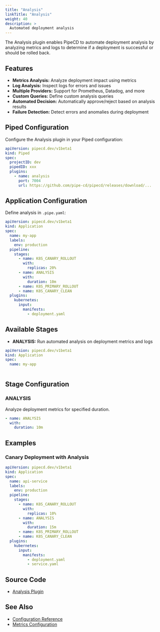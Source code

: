 ```yaml
---
title: "Analysis"
linkTitle: "Analysis"
weight: 40
description: >
  Automated deployment analysis
---
```


The Analysis plugin enables PipeCD to automate deployment analysis by analyzing metrics and logs to determine if a deployment is successful or should be rolled back.

## Features

- **Metrics Analysis:** Analyze deployment impact using metrics
- **Log Analysis:** Inspect logs for errors and issues
- **Multiple Providers:** Support for Prometheus, Datadog, and more
- **Custom Queries:** Define custom analysis queries
- **Automated Decision:** Automatically approve/reject based on analysis results
- **Failure Detection:** Detect errors and anomalies during deployment

## Piped Configuration

Configure the Analysis plugin in your Piped configuration:

```yaml
apiVersion: pipecd.dev/v1beta1
kind: Piped
spec:
  projectID: dev
  pipedID: xxx
  plugins:
    - name: analysis
      port: 7004
      url: https://github.com/pipe-cd/pipecd/releases/download/...
```

## Application Configuration

Define analysis in `.pipe.yaml`:

```yaml
apiVersion: pipecd.dev/v1beta1
kind: Application
spec:
  name: my-app
  labels:
    env: production
  pipeline:
    stages:
      - name: K8S_CANARY_ROLLOUT
        with:
          replicas: 20%
      - name: ANALYSIS
        with:
          duration: 10m
      - name: K8S_PRIMARY_ROLLOUT
      - name: K8S_CANARY_CLEAN
  plugins:
    kubernetes:
      input:
        manifests:
          - deployment.yaml
```

## Available Stages

- **ANALYSIS:** Run automated analysis on deployment metrics and logs

```yaml
apiVersion: pipecd.dev/v1beta1
kind: Application
spec:
  name: my-app
 
```

## Stage Configuration

### ANALYSIS

Analyze deployment metrics for specified duration.

```yaml
- name: ANALYSIS
  with:
    duration: 10m
```

## Examples

### Canary Deployment with Analysis

```yaml
apiVersion: pipecd.dev/v1beta1
kind: Application
spec:
  name: api-service
  labels:
    env: production
  pipeline:
    stages:
      - name: K8S_CANARY_ROLLOUT
        with:
          replicas: 10%
      - name: ANALYSIS
        with:
          duration: 15m
      - name: K8S_PRIMARY_ROLLOUT
      - name: K8S_CANARY_CLEAN
  plugins:
    kubernetes:
      input:
        manifests:
          - deployment.yaml
          - service.yaml
```

## Source Code

- [Analysis Plugin](https://github.com/pipe-cd/pipecd/tree/master/pkg/app/pipedv1/plugin/analysis)

## See Also

- [Configuration Reference](/docs-dev/user-guide/configuration-reference/)
- [Metrics Configuration](/)



